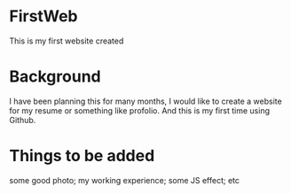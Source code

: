 # FirstWeb
This is my first website created



# Background
I have been planning this for many months, I would like to create a website for my resume or something like profolio.
And this is my first time using Github.

# Things to be added
some good photo;
my working experience;
some JS effect;
etc

